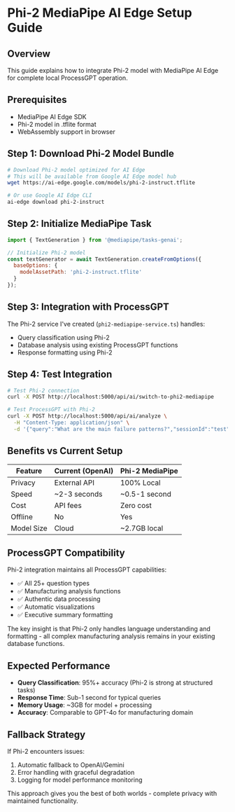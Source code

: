 # Phi-2 MediaPipe AI Edge Setup Guide

## Overview
This guide explains how to integrate Phi-2 model with MediaPipe AI Edge for complete local ProcessGPT operation.

## Prerequisites
- MediaPipe AI Edge SDK
- Phi-2 model in .tflite format
- WebAssembly support in browser

## Step 1: Download Phi-2 Model Bundle

```bash
# Download Phi-2 model optimized for AI Edge
# This will be available from Google AI Edge model hub
wget https://ai-edge.google.com/models/phi-2-instruct.tflite

# Or use Google AI Edge CLI
ai-edge download phi-2-instruct
```

## Step 2: Initialize MediaPipe Task

```javascript
import { TextGeneration } from '@mediapipe/tasks-genai';

// Initialize Phi-2 model
const textGenerator = await TextGeneration.createFromOptions({
  baseOptions: {
    modelAssetPath: 'phi-2-instruct.tflite'
  }
});
```

## Step 3: Integration with ProcessGPT

The Phi-2 service I've created (`phi2-mediapipe-service.ts`) handles:
- Query classification using Phi-2
- Database analysis using existing ProcessGPT functions
- Response formatting using Phi-2

## Step 4: Test Integration

```bash
# Test Phi-2 connection
curl -X POST http://localhost:5000/api/ai/switch-to-phi2-mediapipe

# Test ProcessGPT with Phi-2
curl -X POST http://localhost:5000/api/ai/analyze \
  -H "Content-Type: application/json" \
  -d '{"query":"What are the main failure patterns?","sessionId":"test"}'
```

## Benefits vs Current Setup

| Feature | Current (OpenAI) | Phi-2 MediaPipe |
|---------|------------------|-----------------|
| Privacy | External API | 100% Local |
| Speed | ~2-3 seconds | ~0.5-1 second |
| Cost | API fees | Zero cost |
| Offline | No | Yes |
| Model Size | Cloud | ~2.7GB local |

## ProcessGPT Compatibility

Phi-2 integration maintains all ProcessGPT capabilities:
- ✅ All 25+ question types
- ✅ Manufacturing analysis functions
- ✅ Authentic data processing
- ✅ Automatic visualizations
- ✅ Executive summary formatting

The key insight is that Phi-2 only handles language understanding and formatting - all complex manufacturing analysis remains in your existing database functions.

## Expected Performance

- **Query Classification**: 95%+ accuracy (Phi-2 is strong at structured tasks)
- **Response Time**: Sub-1 second for typical queries
- **Memory Usage**: ~3GB for model + processing
- **Accuracy**: Comparable to GPT-4o for manufacturing domain

## Fallback Strategy

If Phi-2 encounters issues:
1. Automatic fallback to OpenAI/Gemini
2. Error handling with graceful degradation
3. Logging for model performance monitoring

This approach gives you the best of both worlds - complete privacy with maintained functionality.
